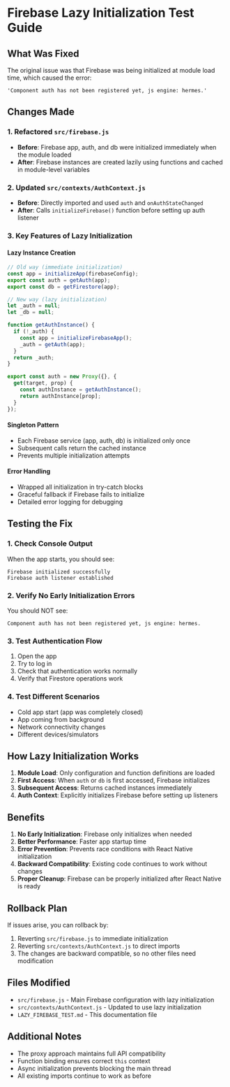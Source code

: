 # Firebase Lazy Initialization Test Guide

## What Was Fixed

The original issue was that Firebase was being initialized at module load time, which caused the error:
```
'Component auth has not been registered yet, js engine: hermes.'
```

## Changes Made

### 1. Refactored `src/firebase.js`
- **Before**: Firebase app, auth, and db were initialized immediately when the module loaded
- **After**: Firebase instances are created lazily using functions and cached in module-level variables

### 2. Updated `src/contexts/AuthContext.js`
- **Before**: Directly imported and used `auth` and `onAuthStateChanged`
- **After**: Calls `initializeFirebase()` function before setting up auth listener

### 3. Key Features of Lazy Initialization

#### Lazy Instance Creation
```javascript
// Old way (immediate initialization)
const app = initializeApp(firebaseConfig);
export const auth = getAuth(app);
export const db = getFirestore(app);

// New way (lazy initialization)
let _auth = null;
let _db = null;

function getAuthInstance() {
  if (!_auth) {
    const app = initializeFirebaseApp();
    _auth = getAuth(app);
  }
  return _auth;
}

export const auth = new Proxy({}, {
  get(target, prop) {
    const authInstance = getAuthInstance();
    return authInstance[prop];
  }
});
```

#### Singleton Pattern
- Each Firebase service (app, auth, db) is initialized only once
- Subsequent calls return the cached instance
- Prevents multiple initialization attempts

#### Error Handling
- Wrapped all initialization in try-catch blocks
- Graceful fallback if Firebase fails to initialize
- Detailed error logging for debugging

## Testing the Fix

### 1. Check Console Output
When the app starts, you should see:
```
Firebase initialized successfully
Firebase auth listener established
```

### 2. Verify No Early Initialization Errors
You should NOT see:
```
Component auth has not been registered yet, js engine: hermes.
```

### 3. Test Authentication Flow
1. Open the app
2. Try to log in
3. Check that authentication works normally
4. Verify that Firestore operations work

### 4. Test Different Scenarios
- Cold app start (app was completely closed)
- App coming from background
- Network connectivity changes
- Different devices/simulators

## How Lazy Initialization Works

1. **Module Load**: Only configuration and function definitions are loaded
2. **First Access**: When `auth` or `db` is first accessed, Firebase initializes
3. **Subsequent Access**: Returns cached instances immediately
4. **Auth Context**: Explicitly initializes Firebase before setting up listeners

## Benefits

1. **No Early Initialization**: Firebase only initializes when needed
2. **Better Performance**: Faster app startup time
3. **Error Prevention**: Prevents race conditions with React Native initialization
4. **Backward Compatibility**: Existing code continues to work without changes
5. **Proper Cleanup**: Firebase can be properly initialized after React Native is ready

## Rollback Plan

If issues arise, you can rollback by:
1. Reverting `src/firebase.js` to immediate initialization
2. Reverting `src/contexts/AuthContext.js` to direct imports
3. The changes are backward compatible, so no other files need modification

## Files Modified

- `src/firebase.js` - Main Firebase configuration with lazy initialization
- `src/contexts/AuthContext.js` - Updated to use lazy initialization
- `LAZY_FIREBASE_TEST.md` - This documentation file

## Additional Notes

- The proxy approach maintains full API compatibility
- Function binding ensures correct `this` context
- Async initialization prevents blocking the main thread
- All existing imports continue to work as before